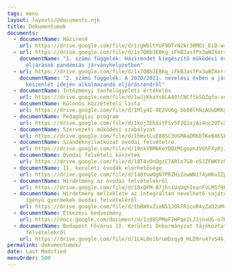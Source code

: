 ```yaml
---
tags: menu
layout: layouts/@documents.njk
title: Dokumentumok
documents:
  - documentName: Házirend
    url: https://drive.google.com/file/d/1rgWbltYUF9OTrN2kr30MOz_EiD-w4y4O/view?usp=sharing
  - url: https://drive.google.com/file/d/1x7QBb3EBKg_iFkBJasfPx3wWZXerrGFj/view?usp=sharing
    documentName: "1. számú függelék: Házirendet kiegészítő működési és egészségügyi
      eljárások pandémiás járványhelyzetben"
  - url: https://drive.google.com/file/d/1x7QBb3EBKg_iFkBJasfPx3wWZXerrGFj/view?usp=sharing
    documentName: "2. számú függelék: A 2020/2021. nevelési évben a járványügyi
      készenlét idején alkalmazandó eljárásrendről"
  - documentName: Intézményi tanfelügyeleti értékelés
    url: https://drive.google.com/file/d/1wJjKkaYs6LA40tCNCftkSQZqfo-vdZ5h/view?usp=sharing
  - documentName: Különös közzétételi lista
    url: https://drive.google.com/file/d/1Mly4I-8E2VU6g-bb88lhNzAUuDRKg9k5/view?usp=sharing
  - documentName: Pedagógiai program
    url: https://drive.google.com/file/d/1koj3EhXitFSv5F2Q1xjAi4nc2OTvXdUk/view?usp=sharing
  - documentName: Szervezeti működési szabályzat
    url: https://drive.google.com/file/d/1hmvtLvE88SC3UGMAaDRKbTKeBXKSFnP3/view?usp=sharing
  - documentName: Szándéknyilatkozat óvodai felvételre
    url: https://drive.google.com/file/d/10nkYBM6KeYDQzMCgopnzVGhFXy0jJWHJ/view
  - documentName: Óvodai felvételi körzetek
    url: https://drive.google.com/file/d/18T4vOnOgzC7ARln7G0-o5JZFWKYzU9Mm/view?usp=sharing
  - documentName: II. kerületi óvodák elérhetősége
    url: https://drive.google.com/file/d/140tuw0gN7PRZHiZewWN174yHKuIZpfve/view?usp=sharing
  - documentName: Hirdetmény az óvodai felvételekről
    url: https://drive.google.com/file/d/18xQFM-A7jhciUqUqhIearFvLMSf9Ez0L/view?usp=sharing
  - documentName: Hirdetmény melléklete az integráltan nevelhető sajátos nevelési
      igényű gyermekek óvodai felvételéről
    url: https://drive.google.com/file/d/1bBWXvZieN51JOkFRicuR4yZaO2oM4rHi/view?usp=sharing
  - documentName: Étkezési kedvezmény
    url: https://docs.google.com/document/d/1z88SPMaF2HPqe2LJ1jnxUG-o7HySGThVaTGTfujnuvw/edit?usp=sharing
  - documentName: Budapest Főváros II. Kerületi Önkormányzat tájékoztató az óvodai
      felvételekről
    url: https://drive.google.com/file/d/1C4L0oi6rumDsqy0_HLD9ru47vS46_RUb/view?usp=sharing
permalink: dokumentumok/
date: Last Modified
menuOrder: 500
---
```

